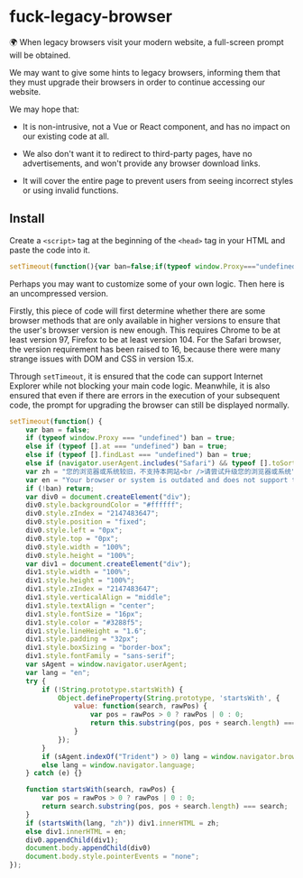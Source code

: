 # fuck-legacy-browser
🌍 When legacy browsers visit your modern website, a full-screen prompt will be obtained.

We may want to give some hints to legacy browsers, informing them that they must upgrade their browsers in order to continue accessing our website.

We may hope that:

- It is non-intrusive, not a Vue or React component, and has no impact on our existing code at all.

- We also don't want it to redirect to third-party pages, have no advertisements, and won't provide any browser download links.

- It will cover the entire page to prevent users from seeing incorrect styles or using invalid functions. 

## Install

Create a `<script>` tag at the beginning of the `<head>` tag in your HTML and paste the code into it.

```js
setTimeout(function(){var ban=false;if(typeof window.Proxy==="undefined")ban=true;else if(typeof[].at==="undefined")ban=true;else if(typeof[].findLast==="undefined")ban=true;else if(navigator.userAgent.includes("Safari")&&typeof[].toSorted==="undefined")ban=true;var zh="您的浏览器或系统较旧，不支持本网站<br />请尝试升级您的浏览器或系统";var en="Your browser or system is outdated and does not support this website < br/> Please try to upgrade your browser or system";if(!ban)return;var div0=document.createElement("div");div0.style.backgroundColor="#ffffff";div0.style.zIndex="2147483647";div0.style.position="fixed";div0.style.left="0px";div0.style.top="0px";div0.style.width="100%";div0.style.height="100%";var div1=document.createElement("div");div1.style.width="100%";div1.style.height="100%";div1.style.zIndex="2147483647";div1.style.verticalAlign="middle";div1.style.textAlign="center";div1.style.fontSize="16px";div1.style.color="#3288f5";div1.style.lineHeight="1.6";div1.style.padding="32px";div1.style.boxSizing="border-box";div1.style.fontFamily="sans-serif";var sAgent=window.navigator.userAgent;var lang="en";try{if(!String.prototype.startsWith){Object.defineProperty(String.prototype,'startsWith',{value:function(search,rawPos){var pos=rawPos>0?rawPos|0:0;return this.substring(pos,pos+search.length)===search}})}if(sAgent.indexOf("Trident")>0)lang=window.navigator.browserLanguage;else lang=window.navigator.language}catch(e){}function startsWith(search,rawPos){var pos=rawPos>0?rawPos|0:0;return search.substring(pos,pos+search.length)===search}if(startsWith(lang,"zh"))div1.innerHTML=zh;else div1.innerHTML=en;div0.appendChild(div1);document.body.appendChild(div0)document.body.style.pointerEvents="none"});
```

Perhaps you may want to customize some of your own logic. Then here is an uncompressed version.

Firstly, this piece of code will first determine whether there are some browser methods that are only available in higher versions to ensure that the user's browser version is new enough. This requires Chrome to be at least version 97, Firefox to be at least version 104. For the Safari browser, the version requirement has been raised to 16, because there were many strange issues with DOM and CSS in version 15.x.

Through `setTimeout`, it is ensured that the code can support Internet Explorer while not blocking your main code logic. Meanwhile, it is also ensured that even if there are errors in the execution of your subsequent code, the prompt for upgrading the browser can still be displayed normally. 

```js
setTimeout(function() {
    var ban = false;
    if (typeof window.Proxy === "undefined") ban = true;
    else if (typeof [].at === "undefined") ban = true;
    else if (typeof [].findLast === "undefined") ban = true;
    else if (navigator.userAgent.includes("Safari") && typeof [].toSorted === "undefined") ban = true;
    var zh = "您的浏览器或系统较旧，不支持本网站<br />请尝试升级您的浏览器或系统";
    var en = "Your browser or system is outdated and does not support this website < br/> Please try to upgrade your browser or system";
    if (!ban) return;
    var div0 = document.createElement("div");
    div0.style.backgroundColor = "#ffffff";
    div0.style.zIndex = "2147483647";
    div0.style.position = "fixed";
    div0.style.left = "0px";
    div0.style.top = "0px";
    div0.style.width = "100%";
    div0.style.height = "100%";
    var div1 = document.createElement("div");
    div1.style.width = "100%";
    div1.style.height = "100%";
    div1.style.zIndex = "2147483647";
    div1.style.verticalAlign = "middle";
    div1.style.textAlign = "center";
    div1.style.fontSize = "16px";
    div1.style.color = "#3288f5";
    div1.style.lineHeight = "1.6";
    div1.style.padding = "32px";
    div1.style.boxSizing = "border-box";
    div1.style.fontFamily = "sans-serif";
    var sAgent = window.navigator.userAgent;
    var lang = "en";
    try {
        if (!String.prototype.startsWith) {
            Object.defineProperty(String.prototype, 'startsWith', {
                value: function(search, rawPos) {
                    var pos = rawPos > 0 ? rawPos | 0 : 0;
                    return this.substring(pos, pos + search.length) === search;
                }
            });
        }
        if (sAgent.indexOf("Trident") > 0) lang = window.navigator.browserLanguage;
        else lang = window.navigator.language;
    } catch (e) {}

    function startsWith(search, rawPos) {
        var pos = rawPos > 0 ? rawPos | 0 : 0;
        return search.substring(pos, pos + search.length) === search;
    }
    if (startsWith(lang, "zh")) div1.innerHTML = zh;
    else div1.innerHTML = en;
    div0.appendChild(div1);
    document.body.appendChild(div0)
    document.body.style.pointerEvents = "none";
});
```
